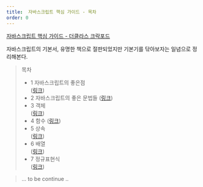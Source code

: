 ```yaml
---
title:  자바스크립트 핵심 가이드 - 목차
order: 0
---
```


[자바스크립트 핵심 가이드 - 더클라스 크락포드](https://www.hanbit.co.kr/store/books/look.php?p_code=B7288500843)

자바스크립트의 기본서, 유명한 책으로 
절판되었지만 기본기를 닦아보자는 일념으로 정리해본다.

> 목차 
>  
>  - 1 자바스크립트의 좋은점   
>   ([링크](../2/))
>  - 2 자바스크립트의 좋은 문법들
>   ([링크](../3/))
>  - 3 객체   
>   ([링크](../4/))
>  - 4 함수
>   ([링크](../5/))
>  - 5 상속  
>   ([링크](../6))
>  - 6 배열   
>   ([링크](../7/))
>  - 7 정규표현식   
>   ([링크](../8/))

> ... to be continue ..  
